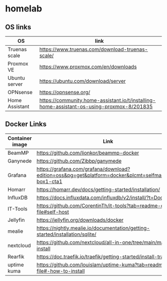 # homelab

## OS links

| OS             | link                                                                                      |
| -------------- | ----------------------------------------------------------------------------------------- |
| Truenas scale  | https://www.truenas.com/download-truenas-scale/                                           |
| Proxmox VE     | https://www.proxmox.com/en/downloads                                                      |
| Ubuntu server  | https://ubuntu.com/download/server                                                        |
| OPNsense       | https://opnsense.org/                                                                     |
| Home Assistant | https://community.home-assistant.io/t/installing-home-assistant-os-using-proxmox-8/201835 |

## Docker Links

| Container image | Link                                                                                                |
| --------------- | --------------------------------------------------------------------------------------------------- |
| BeamMP          | https://github.com/lionkor/beammp-docker                                                            |
| Ganynede        | https://github.com/Zibbp/ganymede                                                                   |
| Grafana         | https://grafana.com/grafana/download?edition=oss&pg=get&platform=docker&plcmt=selfmanaged-box1-cta1 |
| Homarr          | https://homarr.dev/docs/getting-started/installation/                                               |
| InfluxDB        | https://docs.influxdata.com/influxdb/v2/install/?t=Docker                                           |
| IT-Tools        | https://github.com/CorentinTh/it-tools?tab=readme-ov-file#self-host                                 |
| Jellyfin        | https://jellyfin.org/downloads/docker                                                               |
| mealie          | https://nightly.mealie.io/documentation/getting-started/installation/sqlite/                        |
| nextcloud       | https://github.com/nextcloud/all-in-one/tree/main/manual-install                                    |
| Rearfik         | https://doc.traefik.io/traefik/getting-started/install-traefik/                                     |
| uptime kuma     | https://github.com/louislam/uptime-kuma?tab=readme-ov-file#-how-to-install                          |